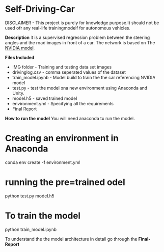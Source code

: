 # Self-Driving-Car
DISCLAIMER - This project is purely for knowledge purpose.It should not be used ofr any real-life trainingmodelf for autonomous vehicles.

**Description**
It is a supervised regression problem between the steering angles and the road images in front of a car. The network is based on The [NVIDIA model](https://images.nvidia.com/content/tegra/automotive/images/2016/solutions/pdf/end-to-end-dl-using-px.pdf).

**Files Included**

* IMG folder - Training and testing data set images
* drivinglog.csv - comma seperated values of the dataset
* train_model.ipynb - Model build to train the the car referencing  NVIDIA model
* test.py - test the model ona new environment using Anaconda and Unity.
* model.h5 - saved trained model
* environment.yml - Specifying all the requirements
* Final Report


**How to run the model**
You will need anaconda tu run the model.

# Creating an environment in Anaconda
conda env create -f environment.yml

# running the pre=trained odel
python test.py model.h5

# To train the model
python train_model.ipynb

To understand the the model architecture in detail go through the **Final-Report**
